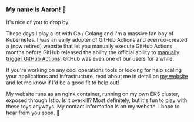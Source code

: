### My name is Aaron! :wave:

It's nice of you to drop by.

These days I play a lot with Go / Golang and I'm a massive fan boy of Kubernetes. I was an early adopter of GitHub Actions and even co-created a (now retired) website that let you manually execute GitHub Actions months before GitHub released the ability the official ability to [manually trigger GitHub Actions](https://github.blog/changelog/2020-07-06-github-actions-manual-triggers-with-workflow_dispatch/). GitHub was even one of our users for a while.

If you're working on any cool operations tools or looking for help scaling your applications and infrastructure, read about me in detail on [my website](https://www.aaronbatilo.dev/about) and let me know if I'd be a good fit to help out!

My website runs as an nginx container, running on my own EKS cluster, exposed through Istio. Is it overkill? Most definitely, but it's fun to play with these toys anyways. My contact information is on my website. I hope to hear from you soon. :clap:
